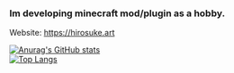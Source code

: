 ### Im developing minecraft mod/plugin as a hobby.
Website: https://hirosuke.art

[![Anurag's GitHub stats](https://github-readme-stats.vercel.app/api?username=Hirosukee)](https://github.com/anuraghazra/github-readme-stats)  
[![Top Langs](https://github-readme-stats.vercel.app/api/top-langs/?username=anuraghazra&layout=compact)](https://github.com/anuraghazra/github-readme-stats)
